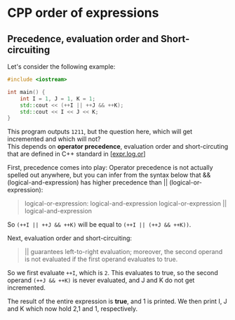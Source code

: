 # CPP order of expressions

## Precedence, evaluation order and Short-circuiting
Let's consider the following example:
```cpp
#include <iostream>

int main() {
    int I = 1, J = 1, K = 1;
    std::cout << (++I || ++J && ++K);
    std::cout << I << J << K;
}
```
This program outputs ```1211```, but the question here, which will get incremented and which will not?\
This depends on **operator precedence**, evaluation order and short-circuting that are defined in C++ standard in [[expr.log.or](https://timsong-cpp.github.io/cppwp/n4659/expr.log.or)] 

First, precedence comes into play: Operator precedence is not actually
spelled out anywhere, but you can infer from the syntax below that && (logical-and-expression) has higher precedence than || (logical-or-expression):
>logical-or-expression:
> logical-and-expression
> logical-or-expression || logical-and-expression

So ```(++I || ++J && ++K)``` will be equal to ```(++I || (++J && ++K))```.

Next, evaluation order and short-circuiting:
>|| guarantees left-to-right evaluation; moreover, the second operand is not evaluated if the first operand evaluates to true.

So we first evaluate ```++I```, which is ```2```. This evaluates to true, so the second operand ```(++J && ++K)``` is never evaluated, and J and K do not get incremented.

The result of the entire expression is **true**, and 1 is printed. We then print I, J and K which now hold 2,1 and 1, respectively.
